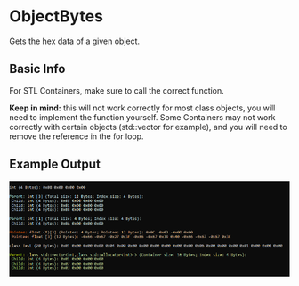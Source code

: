 # ObjectBytes
Gets the hex data of a given object.

Basic Info
----------
For STL Containers, make sure to call the correct function.

**Keep in mind:** this will not work correctly for most class objects, you will need to implement the function yourself.
Some Containers may not work correctly with certain objects (std::vector<bool> for example), and you will need to remove the reference in the for loop.

Example Output
----------
![alt text](https://github.com/8ightfold/ObjectBytes/blob/main/bytesexample.PNG?raw=true)
